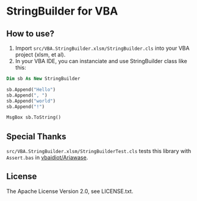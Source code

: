 # StringBuilder for VBA

## How to use?

1. Import `src/VBA.StringBuilder.xlsm/StringBuilder.cls` into your VBA project (xlsm, et al).
2. In your VBA IDE, you can instanciate and use StringBuilder class like this:

```vb
Dim sb As New StringBuilder

sb.Append("Hello")
sb.Append(", ")
sb.Append("world")
sb.Append("!")

MsgBox sb.ToString()
```

## Special Thanks

`src/VBA.StringBuilder.xlsm/StringBuilderTest.cls` tests this library with `Assert.bas` in [vbaidiot/Ariawase](https://github.com/vbaidiot/Ariawase).

## License

The Apache License Version 2.0, see LICENSE.txt.